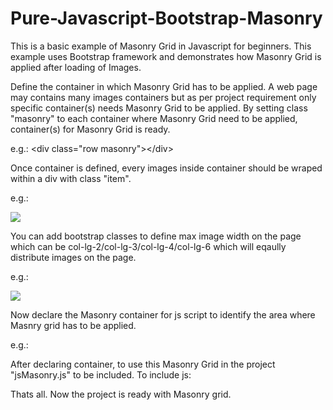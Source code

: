 # Pure-Javascript-Bootstrap-Masonry

This is a basic example of Masonry Grid in Javascript for beginners. This example uses Bootstrap framework and demonstrates how Masonry Grid is applied after loading of Images.
  
Define the container in which Masonry Grid has to be applied. A web page may contains many images containers but as per project requirement only specific container(s) needs Masonry Grid to be applied. By setting class "masonry" to each container where Masonry Grid need to be applied, container(s) for Masonry Grid is ready.

e.g.:
  &lt;div class="row masonry"&gt;&lt;/div&gt;

Once container is defined, every images inside container should be wraped within a div with class "item".

e.g.:
  <div class="row masonry">
    <div class="item"><img src="http://icegroupindia.com/img/events.jpg" class="img-fluid" /></div>
  </div>
  
You can add bootstrap classes to define max image width on the page which can be col-lg-2/col-lg-3/col-lg-4/col-lg-6 which will eqaully distribute images on the page.

e.g.:
  <div class="row masonry">
    <div class="col-lg-3 item text-center"><img src="http://icegroupindia.com/img/events.jpg" class="img-fluid" /></div>
  </div>
  
Now declare the Masonry container for js script to identify the area where Masnry grid has to be applied.

e.g.:
  <script>
		var container = document.querySelector(".masonry");   //Name of variable container should not be changed
	</script>

After declaring container, to use this Masonry Grid in the project "jsMasonry.js" to be included. To include js:
  
  <script src="jsMasonry.js"></script>

Thats all. Now the project is ready with Masonry grid.
